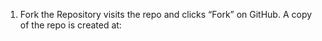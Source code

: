 1. Fork the Repository
visits the repo and clicks “Fork” on GitHub.
A copy of the repo is created at:
